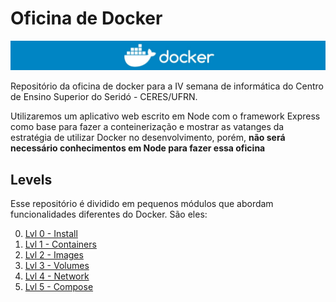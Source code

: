# Oficina de Docker

![Banner Docker](./assets/docker-banner.jpg)

Repositório da oficina de docker para a IV semana de informática do Centro de Ensino Superior do Seridó - CERES/UFRN.


Utilizaremos um aplicativo web escrito em Node com o framework Express como base para fazer a conteinerização e mostrar as vatanges da estratégia de utilizar Docker no desenvolvimento, porém, **não será necessário conhecimentos em Node para fazer essa oficina**

## Levels
Esse repositório é dividido em pequenos módulos que abordam funcionalidades diferentes do Docker. São eles:

0. [Lvl 0 - Install](http://github.com/victorhundo/docker-ceres/tree/master/lvl.0.install)
1. [Lvl 1 - Containers](http://github.com/victorhundo/docker-ceres/tree/master/lvl.1.containers)
2. [Lvl 2 - Images](http://github.com/victorhundo/docker-ceres/tree/master/lvl.2.images)
3. [Lvl 3 - Volumes](http://github.com/victorhundo/docker-ceres/tree/master/lvl.3.volumes)
4. [Lvl 4 - Network](http://github.com/victorhundo/docker-ceres/tree/master/lvl.4.network)
5. [Lvl 5 - Compose](http://github.com/victorhundo/docker-ceres/tree/master/lvl.5.compose)
